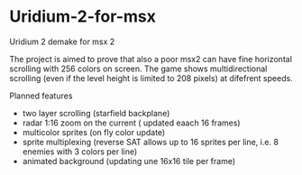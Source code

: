 # Uridium-2-for-msx
Uridium 2 demake for msx 2


The project is aimed to prove that also a poor msx2 can have fine horizontal scrolling with 256 colors on screen.
The game shows multidirectional scrolling (even if the level height is limited to 208 pixels) at difefrent speeds.

Planned features
- two layer scrolling (starfield backplane)
- radar 1:16 zoom on the current ( updated eaach 16 frames)
- multicolor sprites (on fly color update)
- sprite multiplexing (reverse SAT allows up to 16 sprites per line, i.e. 8 enemies with 3 colors per line)
- animated background (updating une 16x16 tile per frame)



